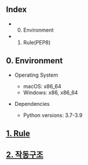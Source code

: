 ## Index
- 0. Environment
- 1. Rule(PEP8)

## **0. Environment**

- Operating System
    - macOS: x86_64
    - Windows: x86, x86_64

- Dependencies
    - Python versions: 3.7-3.9
##

##  **[1. Rule](https://s3.ap-northeast-2.amazonaws.com/jaywinter.github/Rule.pdf)**

##  **[2. 작동구조](https://s3.ap-northeast-2.amazonaws.com/jaywinter.github/Def_List.pdf)**





